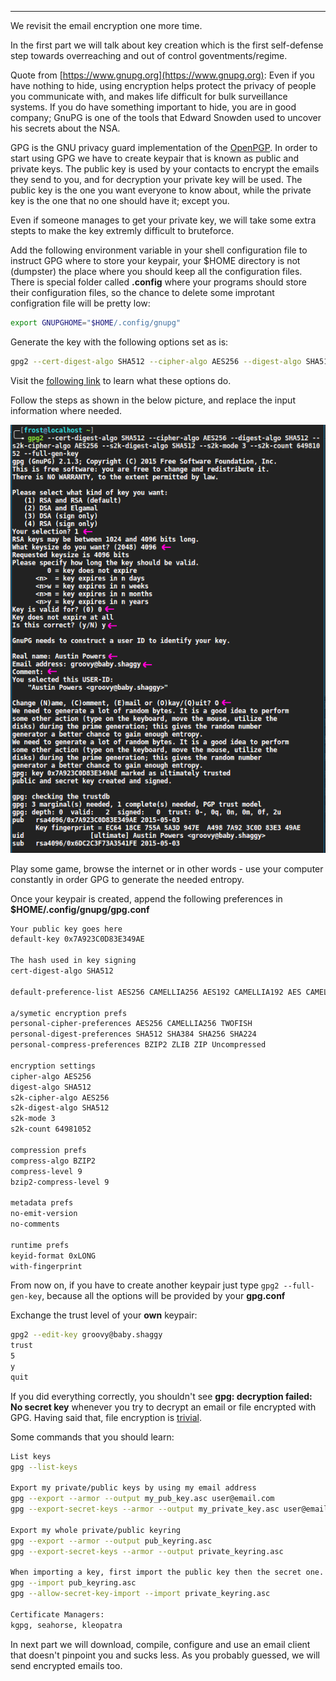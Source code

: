 
---

We revisit the email encryption one more time.

In the first part we will talk about key creation which is the first self-defense step towards overreaching and out of control goventments/regime.

Quote from [https://www.gnupg.org](https://www.gnupg.org): Even if you have nothing to hide, using encryption helps protect the privacy of people you communicate with, and makes life difficult for bulk surveillance systems. If you do have something important to hide, you are in good company; GnuPG is one of the tools that Edward Snowden used to uncover his secrets about the NSA.

GPG is the GNU privacy guard implementation of the [OpenPGP](https://www.philzimmermann.com/EN/essays/WhyIWrotePGP.html). In order to start using GPG we have to create keypair that is known as public and private keys. The public key is used by your contacts to encrypt the emails they send to you, and for decryption your private key will be used. The public key is the one you want everyone to know about, while the private key is the one that no one should have it; except you.

Even if someone manages to get your private key, we will take some extra stepts to make the key extremly difficult to bruteforce.

Add the following environment variable in your shell configuration file to instruct GPG where to store your keypair, your $HOME directory is not (dumpster) the place where you should keep all the configuration files. There is special folder called **.config** where your programs should store their configuration files, so the chance to delete some improtant configration file will be pretty low:

```bash
export GNUPGHOME="$HOME/.config/gnupg"
```

Generate the key with the following options set as is:

```bash
gpg2 --cert-digest-algo SHA512 --cipher-algo AES256 --digest-algo SHA512 --s2k-cipher-algo AES256 --s2k-digest-algo SHA512 --s2k-mode 3 --s2k-count 64981052 --full-gen-key
```

Visit the [following link](https://www.gnupg.org/documentation/manuals/gnupg/OpenPGP-Options.html) to learn what these options do.

Follow the steps as shown in the below picture, and replace the input information where needed.

![](img/file/encrypted_emails2/gpg-full-gen-key.png)

Play some game, browse the internet or in other words - use your computer constantly in order GPG to generate the needed entropy.

Once your keypair is created, append the following preferences in **$HOME/.config/gnupg/gpg.conf**

```bash
Your public key goes here
default-key 0x7A923C0D83E349AE

The hash used in key signing
cert-digest-algo SHA512

default-preference-list AES256 CAMELLIA256 AES192 CAMELLIA192 AES CAMELLIA128 TWOFISH CAST5 3DES SHA512 SHA384 SHA256 SHA224 SHA1 RIPEMD160 BZIP2 ZLIB ZIP Uncompressed

a/symetic encryption prefs
personal-cipher-preferences AES256 CAMELLIA256 TWOFISH
personal-digest-preferences SHA512 SHA384 SHA256 SHA224
personal-compress-preferences BZIP2 ZLIB ZIP Uncompressed

encryption settings
cipher-algo AES256
digest-algo SHA512
s2k-cipher-algo AES256
s2k-digest-algo SHA512
s2k-mode 3
s2k-count 64981052

compression prefs
compress-algo BZIP2
compress-level 9
bzip2-compress-level 9

metadata prefs
no-emit-version
no-comments

runtime prefs
keyid-format 0xLONG
with-fingerprint
```

From now on, if you have to create another keypair just type `gpg2 --full-gen-key`, because all the options will be provided by your **gpg.conf**

Exchange the trust level of your **own** keypair:

```bash
gpg2 --edit-key groovy@baby.shaggy
trust
5
y
quit
```

If you did everything correctly, you shouldn't see **gpg: decryption failed: No secret key** whenever you try to decrypt an email or file encrypted with GPG. Having said that, file encryption is [trivial](https://github.com/wifiextender/secure_passwordless_backups/blob/master/encrypt_decrypt.zsh).

Some commands that you should learn:

```bash
List keys
gpg --list-keys

Export my private/public keys by using my email address
gpg --export --armor --output my_pub_key.asc user@email.com
gpg --export-secret-keys --armor --output my_private_key.asc user@email.com

Export my whole private/public keyring
gpg --export --armor --output pub_keyring.asc
gpg --export-secret-keys --armor --output private_keyring.asc

When importing a key, first import the public key then the secret one.
gpg --import pub_keyring.asc
gpg --allow-secret-key-import --import private_keyring.asc

Certificate Managers:
kgpg, seahorse, kleopatra
```

In next part we will download, compile, configure and use an email client that doesn't pinpoint you and sucks less. As you probably guessed, we will send encrypted emails too.
